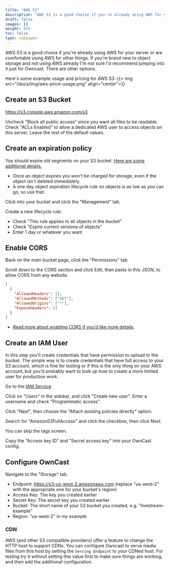 ```yaml
---
title: "AWS S3"
description: "AWS S3 is a good choice if you're already using AWS for your server or are comfortable using AWS for other things."
draft: false
images: []
weight: 010
toc: false
type: subpages
---
```


AWS S3 is a good choice if you're already using AWS for your server or are comfortable using AWS for other things. If you're brand new to object storage and not using AWS already I'm not sure I'd recommend jumping into it just for Owncast. There are other options.

Here's some example usage and pricing for AWS S3:
{{< img src="/docs/img/aws-price-usage.png" align="center">}}

## Create an S3 Bucket

https://s3.console.aws.amazon.com/s3

Uncheck "Block all public access" since you want all files to be readable. Check "ACLs Enabled" to allow a dedicated AWS user to access objects on this server. Leave the rest of the default values.

## Create an expiration policy

You should expire old segments on your S3 bucket. [Here are some additional details.](https://docs.aws.amazon.com/AmazonS3/latest/user-guide/create-lifecycle.html)

- Once an object expires you won't be charged for storage, even if the object isn't deleted immediately.
- A one day object expiration lifecycle rule on objects is as low as you can go, so use that.

Click into your bucket and click the "Management" tab.

Create a new lifecycle rule:

- Check "This rule applies to all objects in the bucket"
- Check "Expire current versions of objects"
- Enter 1 day or whatever you want

## Enable CORS

Back on the main bucket page, click the "Permissions" tab.

Scroll down to the CORS section and click Edit, then paste in this JSON, to allow CORS from any website.

```json
[
  {
    "AllowedHeaders": [],
    "AllowedMethods": ["GET"],
    "AllowedOrigins": ["*"],
    "ExposeHeaders": []
  }
]
```

- [Read more about enabling CORS if you'd like more details](https://docs.aws.amazon.com/AmazonS3/latest/dev/cors.html#how-do-i-enable-cors).

## Create an IAM User

In this step you'll create credentials that have permission to upload to the bucket. The simple way is to create credentials that have full access to your S3 account, which is fine for testing or if this is the only thing on your AWS account, but you'd probably want to look up how to create a more limited user for production work.

Go to the [IAM Service](https://console.aws.amazon.com/iam/home).

Click on "Users" in the sidebar, and click "Create new user". Enter a username and check "Programmatic access".

Click "Next", then choose the "Attach existing policies directly" option.

Search for "AmazonS3FullAccess" and click the checkbox, then click Next.

You can skip the tags screen.

Copy the "Access key ID" and "Secret access key" into your OwnCast config.

## Configure OwnCast

Navigate to the "Storage" tab.

- Endpoint: https://s3-us-west-2.amazonaws.com (replace "us-west-2" with the appropriate one for your bucket's region)
- Access Key: The key you created earlier
- Secret Key: The secret key you created earlier
- Bucket: The short name of your S3 bucket you created, e.g. "livestream-example"
- Region: "us-west-2" in my example

### CDN

AWS (and other S3 compatible providers) offer a feature to change the HTTP host to support CDNs. You can configure Owncast to serve media files from this host by setting the `Serving Endpoint` to your CDNed host. For testing try it without setting this value first to make sure things are working, and then add the additional configuration.
